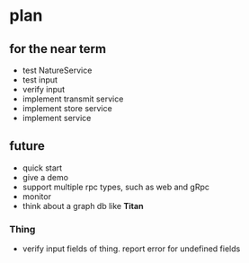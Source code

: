 # plan

## for the near term

* test NatureService
* test input
* verify input
* implement transmit service
* implement store service
* implement service

## future

* quick start
* give a demo
* support multiple rpc types, such as web and gRpc
* monitor
* think about a graph db like **Titan**

### Thing

* verify input fields of thing. report error for undefined fields




